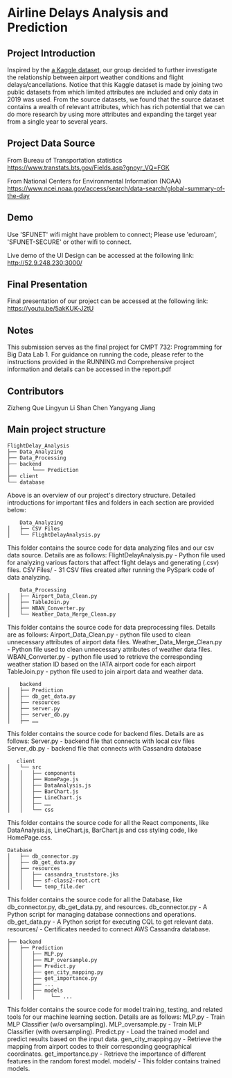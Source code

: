 # Airline Delays Analysis and Prediction

## Project Introduction

Inspired by the [a Kaggle dataset](https://www.kaggle.com/datasets/threnjen/2019-airline-delays-and-cancellations), our group decided to further investigate the relationship between airport weather conditions and flight delays/cancellations. Notice that this Kaggle dataset is made by joining two public datasets from which limited attributes are included and only data in 2019 was used. From the source datasets, we found that the source dataset contains a wealth of relevant attributes, which has rich potential that we can do more research by using more attributes and expanding the target year from a single year to several years.

## Project Data Source

From Bureau of Transportation statistics
https://www.transtats.bts.gov/Fields.asp?gnoyr_VQ=FGK

From National Centers for Environmental Information (NOAA)
https://www.ncei.noaa.gov/access/search/data-search/global-summary-of-the-day

## Demo

Use 'SFUNET' wifi might have problem to connect;
Please use 'eduroam', 'SFUNET-SECURE' or other wifi to connect.

Live demo of the UI Design can be accessed at the following link: http://52.9.248.230:3000/

## Final Presentation

Final presentation of our project can be accessed at the following link: https://youtu.be/5akKUK-J2tU

## Notes

This submission serves as the final project for CMPT 732: Programming for Big Data Lab 1.
For guidance on running the code, please refer to the instructions provided in the RUNNING.md
Comprehensive project information and details can be accessed in the report.pdf

## Contributors

Zizheng Que
Lingyun Li
Shan Chen
Yangyang Jiang

## Main project structure

```
FlightDelay_Analysis
├── Data_Analyzing
├── Data_Processing
├── backend
│   	└─── Prediction
├── client
└── database
```

Above is an overview of our project's directory structure. Detailed introductions for important files and folders in each section are provided below:

```
	Data_Analyzing
│   ├── CSV Files
│   └── FlightDelayAnalysis.py
```

This folder contains the source code for data analyzing files and our csv data source.
Details are as follows:
FlightDelayAnalysis.py - Python file used for analyzing various factors that affect flight delays and generating (.csv) files.
CSV Files/ - 31 CSV files created after running the PySpark code of data analyzing.

```
	Data_Processing
│   ├── Airport_Data_Clean.py
│   ├── TableJoin.py
│   ├── WBAN_Converter.py
│   └── Weather_Data_Merge_Clean.py
```

This folder contains the source code for data preprocessing files.
Details are as follows:
Airport_Data_Clean.py - python file used to clean unnecessary attributes of airport data files.
Weather_Data_Merge_Clean.py - Python file used to clean unnecessary attributes of weather data files.
WBAN_Converter.py - python file used to retrieve the corresponding weather station ID based on the IATA airport code for each airport
TableJoin.py - python file used to join airport data and weather data.

```
	backend
│   ├── Prediction
│   ├── db_get_data.py
│   ├── resources
│   ├── server.py
│   ├── server_db.py
│   ├── ……
```

This folder contains the source code for backend files.
Details are as follows:
Server.py - backend file that connects with local csv files
Server_db.py - backend file that connects with Cassandra database

```
   client
│   └── src
│   │   ├── components
│   │   ├── HomePage.js
│   │   ├── DataAnalysis.js
│   │   ├── BarChart.js
│   │   ├── LineChart.js
│   │   ├── ……
│   │   └── css
```

This folder contains the source code for all the React components, like DataAnalysis.js, LineChart.js, BarChart.js and css styling code, like HomePage.css.

```
Database
│   ├── db_connector.py
│   ├── db_get_data.py
│   ├── resources
│   │   ├── cassandra_truststore.jks
│   │   ├── sf-class2-root.crt
│   │   └── temp_file.der
```

This folder contains the source code for all the Database, like db_connector.py, db_get_data.py, and resources.
db_connector.py - A Python script for managing database connections and operations.
db_get_data.py - A Python script for executing CQL to get relevant data.
resources/ - Certificates needed to connect AWS Cassandra database.

```
├── backend
│   ├── Prediction
│   │   ├── MLP.py
│   │   ├── MLP_oversample.py
│   │   ├── Predict.py
│   │   ├── gen_city_mapping.py
│   │   ├── get_importance.py
│   │   ├── ...
│   │   ├── models
│   │   │     └── ...
```

This folder contains the source code for model training, testing, and related tools for our machine learning section.
Details are as follows:
MLP.py - Train MLP Classifier (w/o oversampling).
MLP_oversample.py - Train MLP Classifier (with oversampling).
Predict.py - Load the trained model and predict results based on the input data.
gen_city_mapping.py - Retrieve the mapping from airport codes to their corresponding geographical coordinates.
get_importance.py - Retrieve the importance of different features in the random forest model.
models/ - This folder contains trained models.
